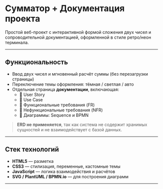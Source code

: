# Сумматор + Документация проекта

Простой веб-проект с интерактивной формой сложения двух чисел и сопроводительной документацией, оформленной в стиле ретро/неон терминала.

---

## Функциональность

- Ввод двух чисел и мгновенный расчёт суммы (без перезагрузки страницы)
- Переключение темы оформления: тёмная / светлая / авто
- Отдельная страница **документации**, включающая:
  - 📌 User Story
  - 📌 Use Case
  - 📌 Функциональные требования (FR)
  - 📌 Нефункциональные требования (NFR)
  - 📌 Диаграммы: Sequence и BPMN

> **ERD не применяется**, так как система не содержит хранимых сущностей и не взаимодействует с базой данных.

---

## Стек технологий

- **HTML5** — разметка
- **CSS3** — стилизация, переменные, кастомные темы
- **JavaScript** — логика взаимодействия и расчётов
- **SVG / PlantUML / BPMN.io** — для построения диаграмм

---

